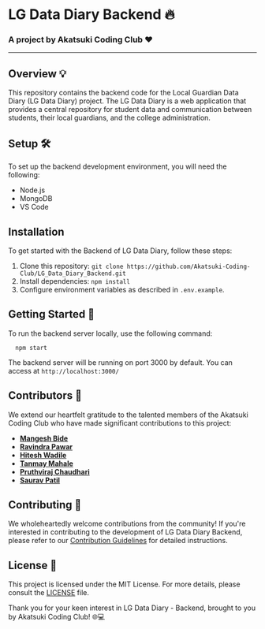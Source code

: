 # LG Data Diary Backend 🔥

### A project by Akatsuki Coding Club ❤️

---

## Overview 💡

This repository contains the backend code for the Local Guardian Data Diary (LG Data Diary) project. The LG Data Diary is a web application that provides a central repository for student data and communication between students, their local guardians, and the college administration.

## Setup 🛠️

To set up the backend development environment, you will need the following:

- Node.js
- MongoDB
- VS Code

## Installation

To get started with the Backend of LG Data Diary, follow these steps:

1. Clone this repository: `git clone https://github.com/Akatsuki-Coding-Club/LG_Data_Diary_Backend.git`
2. Install dependencies: `npm install`
3. Configure environment variables as described in `.env.example`.

## Getting Started 🚀

To run the backend server locally, use the following command:

      npm start

The backend server will be running on port 3000 by default. You can access at `http://localhost:3000/`

## Contributors 🌟

We extend our heartfelt gratitude to the talented members of the Akatsuki Coding Club who have made significant contributions to this project:

- **[Mangesh Bide](https://github.com/username)**
- **[Ravindra Pawar](https://github.com/username)**
- **[Hitesh Wadile](https://github.com/username)**
- **[Tanmay Mahale](https://github.com/tnem22)**
- **[Pruthviraj Chaudhari](https://github.com/pruthviraj-chaudhari)**
- **[Saurav Patil](https://github.com/Scammerpatil)**

## Contributing 🤝

We wholeheartedly welcome contributions from the community! If you're interested in contributing to the development of LG Data Diary Backend, please refer to our [Contribution Guidelines](CONTRIBUTING.md) for detailed instructions.

## License 📜

This project is licensed under the MIT License. For more details, please consult the [LICENSE](LICENSE) file.

Thank you for your keen interest in LG Data Diary - Backend, brought to you by Akatsuki Coding Club! 🌐💻
